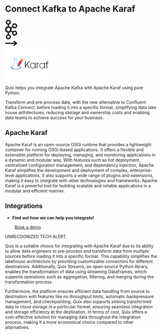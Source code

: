 # Connect Kafka to Apache Karaf

<div class="connect-images cards blog-grid-card" markdown>
<div>
<img src="../images/kafka_logo.png" width="40px" />
</div>
<div>
<img src="../images/arrow.svg" width="40px" />
</div>
<div>
<img src="./images/apache-karaf_1.jpg" />
</div>
</div>

Quix helps you integrate Apache Kafka with Apache Karaf using pure Python.

Transform and pre-process data, with the new alternative to Confluent Kafka Connect, before loading it into a specific format, simplifying data lake house arthitectures, reducing storage and ownership costs and enabling data teams to achieve success for your business.

## Apache Karaf

Apache Karaf is an open-source OSGi runtime that provides a lightweight container for running OSGi-based applications. It offers a flexible and extensible platform for deploying, managing, and monitoring applications in a dynamic and modular way. With features such as hot deployment, centralized configuration management, and dependency injection, Apache Karaf simplifies the development and deployment of complex, enterprise-level applications. It also supports a wide range of plugins and extensions, making it easy to integrate with other technologies and frameworks. Apache Karaf is a powerful tool for building scalable and reliable applications in a modular and efficient manner.

## Integrations

<div class="grid cards" markdown>

- __Find out how we can help you integrate!__

    <a class="md-button md-button--primary" href="https://share.hsforms.com/1iW0TmZzKQMChk0lxd_tGiw4yjw2?__hstc=175542013.2303933fbd746c0ac86d9ccbe9bc9100.1728383268831.1729603416735.1729620918855.31&__hssc=175542013.1.1729620918855&__hsfp=2132701734" target="_blank" style="margin:.5rem;">Book a demo</a>

</div>


UNRECOGNIZED TECH ALERT. 

Quix is a suitable choice for integrating with Apache Karaf due to its ability to allow data engineers to pre-process and transform data from multiple sources before loading it into a specific format. This capability simplifies the lakehouse architecture by providing customizable connectors for different destinations. Additionally, Quix Streams, an open-source Python library, enables the transformation of data using streaming DataFrames, which supports operations such as aggregation, filtering, and merging during the transformation process. 

Furthermore, the platform ensures efficient data handling from source to destination with features like no throughput limits, automatic backpressure management, and checkpointing. Quix also supports sinking transformed data to cloud storage in a particular format, ensuring seamless integration and storage efficiency at the destination. In terms of cost, Quix offers a cost-effective solution for managing data throughout the integration process, making it a more economical choice compared to other alternatives.

